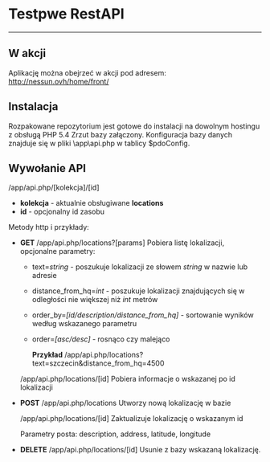 Testpwe RestAPI
===================

----------

W akcji
-------------
Aplikację można obejrzeć w akcji pod adresem: http://nessun.ovh/home/front/

Instalacja
-------------
Rozpakowane repozytorium jest gotowe do instalacji na dowolnym hostingu z obsługą PHP 5.4
Zrzut bazy załączony. Konfiguracja bazy danych znajduje się w pliki \app\api.php w tablicy $pdoConfig.


Wywołanie API
-------------
/app/api.php/[kolekcja]/[id]

 - **kolekcja** - aktualnie obsługiwane **locations**
 - **id** - opcjonalny id zasobu


Metody http i przykłady:

 - **GET**
/app/api.php/locations?[params]
Pobiera listę lokalizacji, opcjonalne parametry:
	 - text=*string* - poszukuje lokalizacji ze słowem *string* w nazwie lub adresie
	 - distance_from_hq=*int* - poszukuje lokalizacji znajdujących się w odległości nie większej niż *int* metrów
	 - order_by=*[id/description/distance_from_hq]* - sortowanie wyników według wskazanego parametru
	 - order=*[asc/desc]* - rosnąco czy malejąco

		**Przykład**
		/app/api.php/locations?text=szczecin&distance_from_hq=4500

	/app/api.php/locations/[id]
	Pobiera informacje o wskazanej po id lokalizacji

 - **POST**
/app/api.php/locations
Utworzy nową lokalizację w bazie

	/app/api.php/locations/[id]
	Zaktualizuje lokalizację o wskazanym id

	Parametry posta:
		description, address, latitude, longitude

 - **DELETE**
/app/api.php/locations/[id]
Usunie z bazy wskazaną lokalizację.

